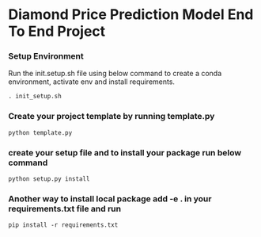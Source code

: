 # Diamond Price Prediction Model End To End Project












### Setup Environment
Run the init.setup.sh file using below command to create a conda environment, activate env and install requirements.
```
. init_setup.sh
```
### Create your project template by running template.py
```
python template.py
```
### create your setup file and to install your package run below command
```
python setup.py install
```  
### Another way to install local package add -e . in your requirements.txt file and run
```
pip install -r requirements.txt
```